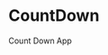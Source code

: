 # CountDown
 Count Down App
      
              
                                                              
                                                                                   
                                                                                      
                                                                           
                                                              
                                          
                       
                   
    
 
   
